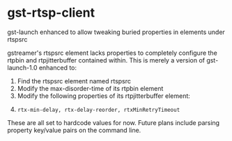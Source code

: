 # gst-rtsp-client
gst-launch enhanced to allow tweaking buried properties in elements under rtspsrc

gstreamer's rtspsrc element lacks properties to completely configure the rtpbin and rtpjitterbuffer contained within.
This is merely a version of gst-launch-1.0 enhanced to:
  1)  Find the rtspsrc element named rtspsrc
  2)  Modify the max-disorder-time of its rtpbin element
  3)  Modify the following properties of its rtpjitterbuffer element:
  4)     rtx-min-delay, rtx-delay-reorder, rtxMinRetryTimeout

These are all set to hardcode values for now.
Future plans include parsing property key/value pairs on the command line.
